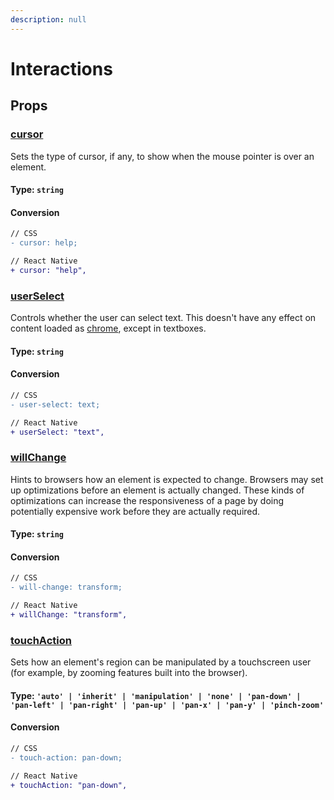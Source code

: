 ```yaml
---
description: null
---
```


# Interactions

## Props

### [cursor](https://developer.mozilla.org/en-US/docs/Web/CSS/cursor)

Sets the type of cursor, if any, to show when the mouse pointer is over an element.

#### **Type:** `string`

#### Conversion

```diff
// CSS
- cursor: help;

// React Native
+ cursor: "help",
```

### [userSelect](https://developer.mozilla.org/en-US/docs/Web/CSS/user-select)

Controls whether the user can select text. This doesn't have any effect on content loaded as [chrome](https://developer.mozilla.org/en-US/docs/Glossary/Chrome), except in textboxes.

#### **Type:** `string`

#### Conversion

```diff
// CSS
- user-select: text;

// React Native
+ userSelect: "text",
```

### [willChange](https://developer.mozilla.org/en-US/docs/Web/CSS/will-change)

Hints to browsers how an element is expected to change. Browsers may set up optimizations before an element is actually changed. These kinds of optimizations can increase the responsiveness of a page by doing potentially expensive work before they are actually required.

#### **Type:** `string`

#### Conversion

```diff
// CSS
- will-change: transform;

// React Native
+ willChange: "transform",
```

### [touchAction](https://developer.mozilla.org/en-US/docs/Web/CSS/touch-action)

Sets how an element's region can be manipulated by a touchscreen user \(for example, by zooming features built into the browser\).

#### **Type:** `'auto' | 'inherit' | 'manipulation' | 'none' | 'pan-down' | 'pan-left' | 'pan-right' | 'pan-up' | 'pan-x' | 'pan-y' | 'pinch-zoom'`

#### Conversion

```diff
// CSS
- touch-action: pan-down;

// React Native
+ touchAction: "pan-down",
```

